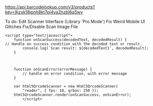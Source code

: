 https://api.barcodelookup.com/v3/products?key=9jzxk18jpnh8kt7pi4ya2hzbl6q5wv

To do:
    Edit Scanner Interface (Library 'Pro Mode')
    Fix Weird Mobile UI Glitches
    Fix/Disable Scan Image File
    
               

<script src="https://unpkg.com/html5-qrcode" type="text/javascript"></script>
    <script type="text/javascript">
        function onScanSuccess(decodedText, decodedResult) {
    // Handle on success condition with the decoded text or result.
            console.log(`Scan result: ${decodedText}`, decodedResult);
        }

        

        function onScanError(errorMessage) {
            // handle on error condition, with error message
        }

        var html5QrcodeScanner = new Html5QrcodeScanner(
            "reader", { fps: 10, qrbox: 250 });
        html5QrcodeScanner.render(onScanSuccess, onScanError);
            </script>